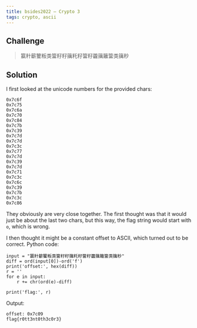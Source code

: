```yaml
---
title: bsides2022 – Crypto 3
tags: crypto, ascii
---
```


## Challenge

> 籯籵籪籰粄类簹籽籽簼籷籽簹籽籱簼籬簹类簼粆

## Solution

I first looked at the unicode numbers for the provided chars:

```
0x7c6f
0x7c75
0x7c6a
0x7c70
0x7c84
0x7c7b
0x7c39
0x7c7d
0x7c7d
0x7c3c
0x7c77
0x7c7d
0x7c39
0x7c7d
0x7c71
0x7c3c
0x7c6c
0x7c39
0x7c7b
0x7c3c
0x7c86
```

They obviously are very close together. The first thought was that it would just be about the last two chars, but this way, the flag string would start with `o`, which is wrong.

I then thought it might be a constant offset to ASCII, which turned out to be correct. Python code:

```python3
input = "籯籵籪籰粄类簹籽籽簼籷籽簹籽籱簼籬簹类簼粆"
diff = ord(input[0])-ord('f')
print('offset:', hex(diff))
r = ''
for e in input:
    r += chr(ord(e)-diff)

print('flag:', r)                                                                         
```

Output:

```
offset: 0x7c09
flag{r0tt3nt0th3c0r3}
```